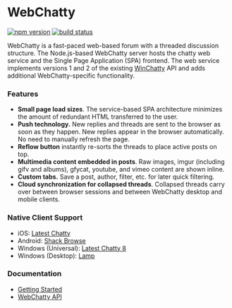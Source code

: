 # WebChatty
[![npm version](https://badge.fury.io/js/webchatty.svg)](http://badge.fury.io/js/webchatty)
[![build status](https://travis-ci.org/webchatty/webchatty.svg?branch=master)](https://travis-ci.org/webchatty/webchatty)

WebChatty is a fast-paced web-based forum with a threaded discussion structure.  The Node.js-based WebChatty server 
hosts the chatty web service and the Single Page Application (SPA) frontend.  The web service implements versions 1 and 
2 of the existing [WinChatty](https://github.com/electroly/winchatty-server) API and adds additional WebChatty-specific
functionality.

### Features

- **Small page load sizes**. The service-based SPA architecture minimizes the amount of redundant HTML transferred to 
the user.
- **Push technology.** New replies and threads are sent to the browser as soon as they happen.  New replies appear in 
the browser automatically.  No need to manually refresh the page.
- **Reflow button** instantly re-sorts the threads to place active posts on top.  
- **Multimedia content embedded in posts**. Raw images, imgur (including gifv and albums), gfycat, youtube, and vimeo
content are shown inline.
- **Custom tabs.**  Save a post, author, filter, etc. for later quick filtering. 
- **Cloud synchronization for collapsed threads**. Collapsed threads carry over between browser sessions and between
WebChatty desktop and mobile clients.

### Native Client Support

- iOS: [Latest Chatty](https://itunes.apple.com/us/app/latest-chatty/id287316743?mt=8)
- Android: [Shack Browse](https://play.google.com/store/apps/details?id=net.woggle.shackbrowse&hl=en)
- Windows (Universal): [Latest Chatty 8](https://www.microsoft.com/en-us/store/apps/latest-chatty-8/9wzdncrdklbd)
- Windows (Desktop): [Lamp](http://shackwiki.com/wiki/Lamp)

### Documentation

- [Getting Started](https://github.com/webchatty/webchatty/blob/master/doc/getting-started.md)
- [WebChatty API](https://github.com/webchatty/webchatty/blob/master/doc/webchatty-api.md)
